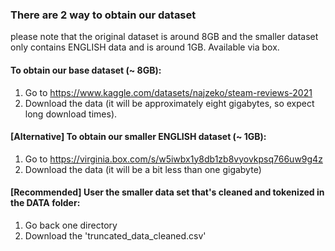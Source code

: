 ### There are 2 way to obtain our dataset
please note that the original dataset is around 8GB and the smaller dataset only contains ENGLISH data and is around 1GB. Available via box.

#### To obtain our base dataset (~ 8GB):

1. Go to https://www.kaggle.com/datasets/najzeko/steam-reviews-2021
2. Download the data (it will be approximately eight gigabytes, so expect long download times). 

#### [Alternative] To obtain our smaller ENGLISH dataset (~ 1GB):

1. Go to https://virginia.box.com/s/w5iwbx1y8db1zb8vyovkpsq766uw9g4z
2. Download the data (it will be a bit less than one gigabyte)

#### [Recommended] User the smaller data set that's cleaned and tokenized in the DATA folder:

1. Go back one directory
2. Download the 'truncated_data_cleaned.csv'
